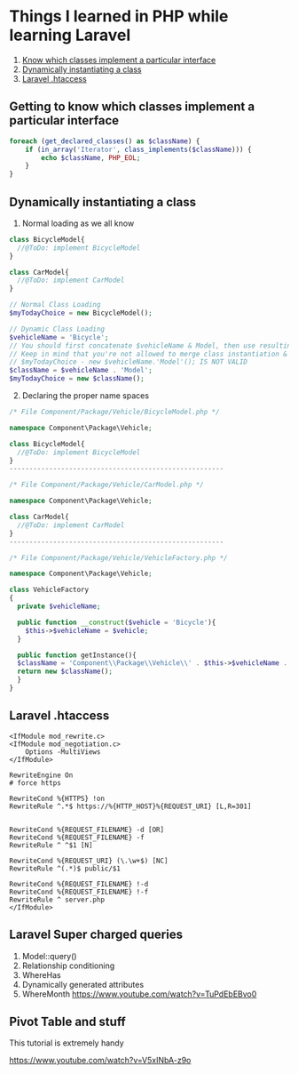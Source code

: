 # Things I learned in PHP while learning Laravel

1. [Know which classes implement a particular interface](#getting-to-know-which-classes-implement-a-particular-instance)
2. [Dynamically instantiating a class](#dynamically-instantiating-a-class)
3. [Laravel .htaccess](#laravel-.htaccess)

## Getting to know which classes implement a particular interface

```php
foreach (get_declared_classes() as $className) {
    if (in_array('Iterator', class_implements($className))) {
        echo $className, PHP_EOL;
    }
}
```

## Dynamically instantiating a class

1. Normal loading as we all know

```php
class BicycleModel{
  //@ToDo: implement BicycleModel
}

class CarModel{
  //@ToDo: implement CarModel
}

// Normal Class Loading
$myTodayChoice = new BicycleModel();

// Dynamic Class Loading
$vehicleName = 'Bicycle';
// You should first concatenate $vehicleName & Model, then use resulting variable for creating class instance.
// Keep in mind that you're not allowed to merge class instantiation & concatenation.
// $myTodayChoice - new $vehicleName.'Model'(); IS NOT VALID
$className = $vehicleName . 'Model';
$myTodayChoice = new $className();
```

2. Declaring the proper name spaces

```php
/* File Component/Package/Vehicle/BicycleModel.php */

namespace Component\Package\Vehicle;

class BicycleModel{
  //@ToDo: implement BicycleModel
}
------------------------------------------------------

/* File Component/Package/Vehicle/CarModel.php */

namespace Component\Package\Vehicle;

class CarModel{
  //@ToDo: implement CarModel
}
------------------------------------------------------

/* File Component/Package/Vehicle/VehicleFactory.php */

namespace Component\Package\Vehicle;

class VehicleFactory
{
  private $vehicleName;

  public function __construct($vehicle = 'Bicycle'){
    $this->$vehicleName = $vehicle;
  }

  public function getInstance(){
  $className = 'Component\\Package\\Vehicle\\' . $this->$vehicleName . 'Model';
  return new $className();
  }
}
```

## Laravel .htaccess

```
<IfModule mod_rewrite.c>
<IfModule mod_negotiation.c>
    Options -MultiViews
</IfModule>

RewriteEngine On
# force https
   
RewriteCond %{HTTPS} !on
RewriteRule ^.*$ https://%{HTTP_HOST}%{REQUEST_URI} [L,R=301]


RewriteCond %{REQUEST_FILENAME} -d [OR]
RewriteCond %{REQUEST_FILENAME} -f
RewriteRule ^ ^$1 [N]

RewriteCond %{REQUEST_URI} (\.\w+$) [NC]
RewriteRule ^(.*)$ public/$1

RewriteCond %{REQUEST_FILENAME} !-d
RewriteCond %{REQUEST_FILENAME} !-f
RewriteRule ^ server.php
</IfModule>
```

## Laravel Super charged queries

1. Model::query()
2. Relationship conditioning
3. WhereHas
4. Dynamically generated attributes
5. WhereMonth
https://www.youtube.com/watch?v=TuPdEbEBvo0

## Pivot Table and stuff
This tutorial is extremely handy

https://www.youtube.com/watch?v=V5xINbA-z9o
